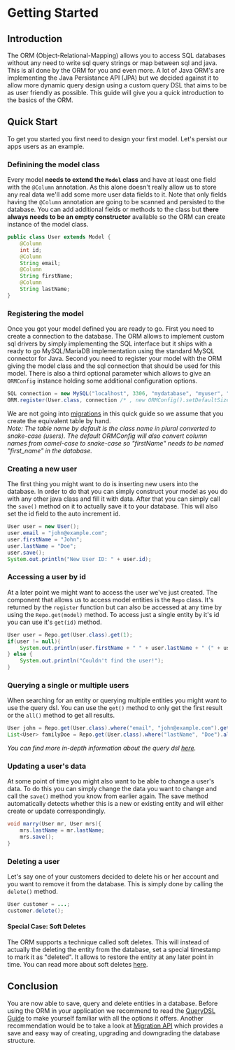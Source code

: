 # Getting Started
## Introduction
The ORM (Object-Relational-Mapping) allows you to access SQL databases without any need to write sql query strings or map between sql and java. This is all done by the ORM for you and even more. A lot of Java ORM's are implementing the Java Persistance API (JPA) but we decided against it to allow more dynamic query design using a custom query DSL that aims to be as user friendly as possible. This guide will give you a quick introduction to the basics of the ORM.

## Quick Start
To get you started you first need to design your first model. Let's persist our apps users as an example.
### Definining the model class
Every model **needs to extend the `Model` class** and have at least one field with the `@Column` annotation. As this alone doesn't really allow us to store any real data we'll add some more user data fields to it. Note that only fields having the `@Column` annotation are going to be scanned and persisted to the database. You can add additional fields or methods to the class but **there always needs to be an empty constructor** available so the ORM can create instance of the model class.
```java
public class User extends Model {
    @Column
    int id;
    @Column
    String email;
    @Column
    String firstName;
    @Column
    String lastName;
}
```
### Registering the model
Once you got your model defined you are ready to go. First you need to create a connection to the database. The ORM allows to implement custom sql drivers by simply implementing the SQL interface but it ships with a ready to go MySQL/MariaDB implementation using the standard MySQL connector for Java. Second you need to register your model with the ORM giving the model class and the sql connection that should be used for this model. There is also a third optional parameter which allows to give an `ORMConfig` instance holding some additional configuration options.
```java
SQL connection = new MySQL("localhost", 3306, "mydatabase", "myuser", "changeme");
ORM.register(User.class, connection /* , new ORMConfig().setDefaultSize(255) */);
```
We are not going into [migrations](/docs/orm/migrations) in this quick guide so we assume that you create the equivalent table by hand.  
*Note: The table name by default is the class name in plural converted to snake-case (users). The default ORMConfig will also convert column names from camel-case to snake-case so "firstName" needs to be named "first_name" in the database.*
### Creating a new user
The first thing you might want to do is inserting new users into the database. In order to do that you can simply construct your model as you do with any other java class and fill it with data. After that you can simply call the `save()` method on it to actually save it to your database. This will also set the id field to the auto increment id.
```java
User user = new User();
user.email = "john@example.com";
user.firstName = "John";
user.lastName = "Doe";
user.save();
System.out.println("New User ID: " + user.id);
```
### Accessing a user by id
At a later point we might want to access the user we've just created. The component that allows us to access model entities is the `Repo` class. It's returned by the `register` function but can also be accessed at any time by using the `Repo.get(model)` method. To access just a single entity by it's id you can use it's `get(id)` method.
```java
User user = Repo.get(User.class).get(1);
if(user != null){
    System.out.println(user.firstName + " " + user.lastName + " (" + user.email + ")");
} else {
    System.out.println("Couldn't find the user!");
}
```
### Querying a single or multiple users
When searching for an entity or querying multiple entities you might want to use the query dsl. You can use the `get()` method to only get the first result or the `all()` method to get all results.
```java
User john = Repo.get(User.class).where("email", "john@example.com").get();
List<User> familyDoe = Repo.get(User.class).where("lastName", "Doe").all();
```
*You can find more in-depth information about the query dsl [here](/docs/orm/query-dsl).*
### Updating a user's data
At some point of time you might also want to be able to change a user's data. To do this you can simply change the data you want to change and call the `save()` method you know from earlier again. The save method automatically detects whether this is a new or existing entity and will either create or update correspondingly.
```java
void marry(User mr, User mrs){
    mrs.lastName = mr.lastName;
    mrs.save();
}
```
### Deleting a user
Let's say one of your customers decided to delete his or her account and you want to remove it from the database. This is simply done by calling the `delete()` method.
```java
User customer = ...;
customer.delete();
```
#### Special Case: Soft Deletes
The ORM supports a technique called soft deletes. This will instead of actually the deleting the entity from the database, set a special timestamp to mark it as "deleted". It allows to restore the entity at any later point in time. You can read more about soft deletes [here](/docs/orm/soft-deletes).

## Conclusion
You are now able to save, query and delete entities in a database. Before using the ORM in your application we recommend to read the [QueryDSL Guide](/docs/orm/query-dsl) to make yourself familiar with all the options it offers. Another recommendation would be to take a look at [Migration API](/docs/orm/migrations) which provides a save and easy way of creating, upgrading and downgrading the database structure.